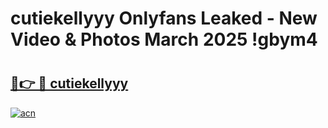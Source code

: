 # cutiekellyyy Onlyfans Leaked - New Video & Photos March 2025 !gbym4

# <h2><a href="https://ok4o3w.iuczelnia.edu.pl?title=cutiekellyyy&ref=gbym4">🔗👉 🔴 cutiekellyyy</a></h2>

[![acn](https://github.com/user-attachments/assets/0f9c940e-d8b0-45ae-aac7-cd30a18b3e1c)](https://ok4o3w.iuczelnia.edu.pl?title=cutiekellyyy&ref=gbym4)

